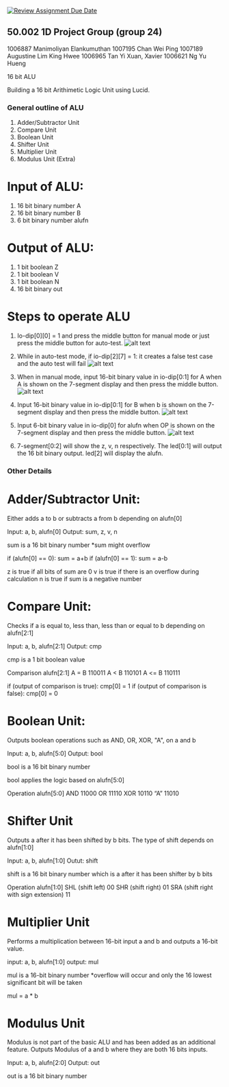 [![Review Assignment Due Date](https://classroom.github.com/assets/deadline-readme-button-24ddc0f5d75046c5622901739e7c5dd533143b0c8e959d652212380cedb1ea36.svg)](https://classroom.github.com/a/5YTzVbxp)
## 50.002 1D Project Group (group 24)

1006887 Manimoliyan Elankumuthan 
1007195 Chan Wei Ping 
1007189 Augustine Lim King Hwee 
1006965 Tan Yi Xuan, Xavier 
1006621 Ng Yu Hueng 

16 bit ALU

Building a 16 bit Arithimetic Logic Unit using Lucid.

### General outline of ALU
1. Adder/Subtractor Unit
2. Compare Unit
3. Boolean Unit
4. Shifter Unit
5. Multiplier Unit
6. Modulus Unit (Extra)

# Input of ALU: 
1. 16 bit binary number A
2. 16 bit binary number B
3. 6 bit binary number alufn

# Output of ALU:
1. 1 bit boolean Z
2. 1 bit boolean V
3. 1 bit boolean N
4. 16 bit binary out

# Steps to operate ALU
1. Io-dip[0][0] = 1 and press the middle button for manual mode or just press the middle button for auto-test.
![alt text](<IMAGE 2024-02-27 11:02:41.jpg>)

2. While in auto-test mode, if io-dip[2][7] = 1: it creates a false test case and the auto test will fail
![alt text](<IMAGE 2024-02-27 11:03:07.jpg>)

3. When in manual mode, input 16-bit binary value in io-dip[0:1] for A when A is shown on the 7-segment display and then press the middle button.
![alt text](<IMAGE 2024-02-27 11:03:22.jpg>)

4. Input 16-bit binary value in io-dip[0:1] for B when b is shown on the 7-segment display and then press the middle button.
![alt text](<IMAGE 2024-02-27 11:03:29.jpg>)

5. Input 6-bit binary value in io-dip[0] for alufn when OP is shown on the 7-segment display and then press the middle button. 
![alt text](<IMAGE 2024-02-27 11:03:42.jpg>)

6. 7-segment[0:2] will show the z, v, n respectively. The led[0:1] will output the 16 bit binary output. led[2] will display the alufn.


### Other Details

# Adder/Subtractor Unit:
Either adds a to b or subtracts a from b depending on alufn[0]

Input: a, b, alufn[0]
Output: sum, z, v, n
  
sum is a 16 bit binary number
*sum might overflow
  
if (alufn[0] == 0):
    sum = a+b
if (alufn[0] == 1):
    sum = a-b
    
z is true if all bits of sum are 0
v is true if there is an overflow during calculation
n is true if sum is a negative number

# Compare Unit:
Checks if a is equal to, less than, less than or equal to b depending on alufn[2:1]

Input: a, b, alufn[2:1]
Output: cmp
  
cmp is a 1 bit boolean value

Comparison   alufn[2:1]
  A = B        110011
  A < B        110101
  A <= B       110111

if (output of comparison is true):
    cmp[0] = 1
if (output of comparison is false):
    cmp[0] = 0

# Boolean Unit:
Outputs boolean operations such as AND, OR, XOR, "A", on a and b

Input: a, b, alufn[5:0]
Output: bool

bool is a 16 bit binary number

bool applies the logic based on alufn[5:0]

Operation   alufn[5:0]
  AND         11000
  OR          11110
  XOR         10110
  “A”         11010

# Shifter Unit
Outputs a after it has been shifted by b bits. The type of shift depends on alufn[1:0]

Input: a, b, alufn[1:0]
Outut: shift
  
shift is a 16 bit binary number which is a after it has been shifter by b bits
  
Operation                               alufn[1:0]
SHL (shift left)                            00
SHR (shift right)                           01
SRA (shift right with sign extension)       11

# Multiplier Unit
Performs a multiplication between 16-bit input a and b and outputs a 16-bit value.

input: a, b, alufn[1:0]
output: mul

mul is a 16-bit binary number
*overflow will occur and only the 16 lowest significant bit will be taken

mul = a * b

# Modulus Unit
Modulus is not part of the basic ALU and has been added as an additional feature. Outputs Modulus of a and b where they are both 16 bits inputs.

Input: a, b, alufn[2:0]
Output: out

out is a 16 bit binary number
